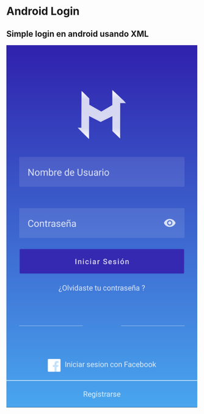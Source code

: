 # Android Login

## Simple login en android usando XML

<img src="App-Screenshot.png" alt="Captura" width="500" />
